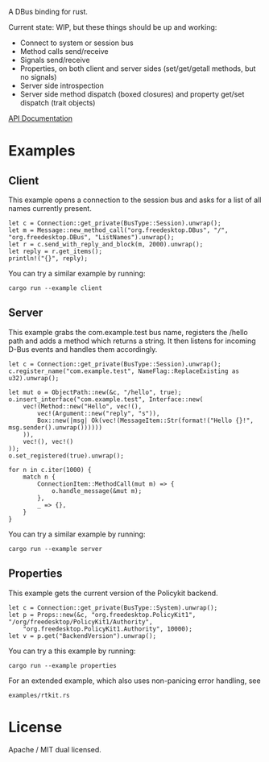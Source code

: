 A DBus binding for rust.

Current state: WIP, but these things should be up and working:
 * Connect to system or session bus
 * Method calls send/receive
 * Signals send/receive
 * Properties, on both client and server sides (set/get/getall methods, but no signals)
 * Server side introspection
 * Server side method dispatch (boxed closures) and property get/set dispatch (trait objects)

[API Documentation](http://diwic.github.io/dbus-rs-docs/dbus/)

Examples
========

Client
------

This example opens a connection to the session bus and asks for a list of all names currently present.

    let c = Connection::get_private(BusType::Session).unwrap();
    let m = Message::new_method_call("org.freedesktop.DBus", "/", "org.freedesktop.DBus", "ListNames").unwrap();
    let r = c.send_with_reply_and_block(m, 2000).unwrap();
    let reply = r.get_items();
    println!("{}", reply);

You can try a similar example by running:

    cargo run --example client


Server
------

This example grabs the com.example.test bus name, registers the /hello path and adds a method which returns a string.
It then listens for incoming D-Bus events and handles them accordingly.

    let c = Connection::get_private(BusType::Session).unwrap();
    c.register_name("com.example.test", NameFlag::ReplaceExisting as u32).unwrap();

    let mut o = ObjectPath::new(&c, "/hello", true);
    o.insert_interface("com.example.test", Interface::new(
        vec!(Method::new("Hello", vec!(),
            vec!(Argument::new("reply", "s")),
            Box::new(|msg| Ok(vec!(MessageItem::Str(format!("Hello {}!", msg.sender().unwrap())))))
        )),
        vec!(), vec!()
    ));
    o.set_registered(true).unwrap();

    for n in c.iter(1000) {
        match n {
            ConnectionItem::MethodCall(mut m) => {
                o.handle_message(&mut m);
            },
            _ => {},
        }
    }

You can try a similar example by running:

    cargo run --example server


Properties
----------

This example gets the current version of the Policykit backend.

    let c = Connection::get_private(BusType::System).unwrap();
    let p = Props::new(&c, "org.freedesktop.PolicyKit1", "/org/freedesktop/PolicyKit1/Authority",
        "org.freedesktop.PolicyKit1.Authority", 10000);
    let v = p.get("BackendVersion").unwrap();

You can try a this example by running:

    cargo run --example properties

For an extended example, which also uses non-panicing error handling, see

    examples/rtkit.rs


License
=======

Apache / MIT dual licensed.
